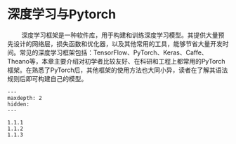 # 深度学习与Pytorch


&ensp;&ensp;&ensp;&ensp;
深度学习框架是一种软件库，用于构建和训练深度学习模型。其提供大量预先设计的网络层，损失函数和优化器，以及其他常用的工具，能够节省大量开发时间。常见的深度学习框架包括：TensorFlow、PyTorch、Keras、Caffe、Theano等，本章主要介绍对初学者比较友好、在科研和工程上都常用的PyTorch框架。在熟悉了PyTorch后，其他框架的使用方法也大同小异，读者在了解其语法规则后即可构建自己的模型。

```{toctree}
---
maxdepth: 2
hidden:
---

1.1.1
1.1.2
1.1.3

```
